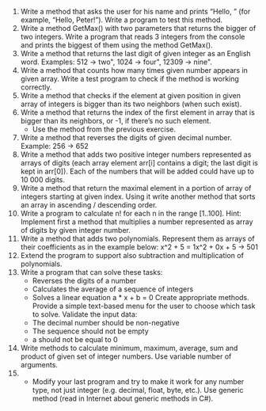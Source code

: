 1.	Write a method that asks the user for his name and prints “Hello, <name>” (for example, “Hello, Peter!”). Write a program to test this method.
2.	Write a method GetMax() with two parameters that returns the bigger of two integers. Write a program that reads 3 integers from the console and prints the biggest of them using the method GetMax().
3.	Write a method that returns the last digit of given integer as an English word. Examples: 512 -> two", 1024 -> four", 12309 -> nine".
4.	Write a method that counts how many times given number appears in given array. Write a test program to check if the method is working correctly.
5.	Write a method that checks if the element at given position in given array of integers is bigger than its two neighbors (when such exist).
6.	Write a method that returns the index of the first element in array that is bigger than its neighbors, or -1, if there’s no such element.
	- Use the method from the previous exercise.
7.	Write a method that reverses the digits of given decimal number. Example: 256 -> 652
8.	Write a method that adds two positive integer numbers represented as arrays of digits (each array element arr[i] contains a digit; the last digit is kept in arr[0]). Each of the numbers that will be added could have up to 10 000 digits.
9.	Write a method that return the maximal element in a portion of array of integers starting at given index. Using it write another method that sorts an array in ascending / descending order.
10.	Write a program to calculate n! for each n in the range [1..100]. Hint: Implement first a method that multiplies a number represented as array of digits by given integer number. 
11.	Write a method that adds two polynomials. Represent them as arrays of their coefficients as in the example below:
		x^2 + 5 = 1x^2 + 0x + 5 -> 501
12.	Extend the program to support also subtraction and multiplication of polynomials.
13.	Write a program that can solve these tasks:
	- Reverses the digits of a number
	- Calculates the average of a sequence of integers
	- Solves a linear equation a * x + b = 0
	Create appropriate methods.
	Provide a simple text-based menu for the user to choose which task to solve.
	Validate the input data:
	- The decimal number should be non-negative
	- The sequence should not be empty
	- a should not be equal to 0
14.	Write methods to calculate minimum, maximum, average, sum and product of given set of integer numbers. Use variable number of arguments.
15.	* Modify your last program and try to make it work for any number type, not just integer (e.g. decimal, float, byte, etc.). Use generic method (read in Internet about generic methods in C#).

